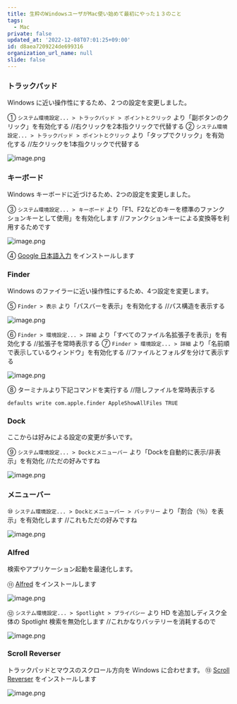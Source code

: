 ```yaml
---
title: 生粋のWindowsユーザがMac使い始めて最初にやった１３のこと
tags:
  - Mac
private: false
updated_at: '2022-12-08T07:01:25+09:00'
id: d8aea7209224de699316
organization_url_name: null
slide: false
---
```

### トラックパッド
Windows に近い操作性にするため、２つの設定を変更しました。

① `システム環境設定... > トラックパッド > ポイントとクリック` より「副ボタンのクリック」を有効化する //右クリックを2本指クリックで代替する
② `システム環境設定... > トラックパッド > ポイントとクリック` より「タップでクリック」を有効化する //左クリックを1本指クリックで代替する

![image.png](https://qiita-image-store.s3.ap-northeast-1.amazonaws.com/0/488859/8c924b05-299c-8295-f950-6f6d5ecdfaa6.png)

### キーボード
Windows キーボードに近づけるため、2つの設定を変更しました。

③ `システム環境設定... > キーボード` より「F1、F2などのキーを標準のファンクションキーとして使用」を有効化します //ファンクションキーによる変換等を利用するためです

![image.png](https://qiita-image-store.s3.ap-northeast-1.amazonaws.com/0/488859/bdb44f2c-7245-f0fc-71f6-439b20771e53.png)

④ [Google 日本語入力](https://www.google.co.jp/ime/) をインストールします

### Finder
Windows のファイラーに近い操作性にするため、4つ設定を変更します。

⑤ `Finder > 表示` より「パスバーを表示」を有効化する //パス構造を表示する

![image.png](https://qiita-image-store.s3.ap-northeast-1.amazonaws.com/0/488859/3a888f63-3039-3c20-2504-c91c01500514.png)

⑥ `Finder > 環境設定... > 詳細` より「すべてのファイル名拡張子を表示」を有効化する //拡張子を常時表示する
⑦ `Finder > 環境設定... > 詳細` より「名前順で表示しているウィンドウ」を有効化する //ファイルとフォルダを分けて表示する

![image.png](https://qiita-image-store.s3.ap-northeast-1.amazonaws.com/0/488859/fa121595-e0cd-280c-23ac-97a9961c4e49.png)

⑧ ターミナルより下記コマンドを実行する //隠しファイルを常時表示する

```terminal
defaults write com.apple.finder AppleShowAllFiles TRUE
```

### Dock
ここからは好みによる設定の変更が多いです。

⑨ `システム環境設定... > Dockとメニューバー` より「Dockを自動的に表示/非表示」を有効化 //ただの好みですね

![image.png](https://qiita-image-store.s3.ap-northeast-1.amazonaws.com/0/488859/03464d49-ed6e-819f-5259-85bc75ec2320.png)

### メニューバー
⑩ `システム環境設定... > Dockとメニューバー > バッテリー` より「割合（％）を表示」を有効化します //これもただの好みですね

![image.png](https://qiita-image-store.s3.ap-northeast-1.amazonaws.com/0/488859/a5680c87-e3fc-e13d-b232-420c89faf0e8.png)

### Alfred
検索やアプリケーション起動を最速化します。

⑪ [Alfred](https://www.alfredapp.com/) をインストールします

![image.png](https://qiita-image-store.s3.ap-northeast-1.amazonaws.com/0/488859/c58da8d3-8e68-643e-26f4-d6ae4e6e0758.png)

⑫ `システム環境設定... > Spotlight > プライバシー` より HD を追加しディスク全体の Spotlight 検索を無効化します //これかなりバッテリーを消耗するので

![image.png](https://qiita-image-store.s3.ap-northeast-1.amazonaws.com/0/488859/8288a2cf-05cf-d616-bdb7-5bcd4e14b4b4.png)

### Scroll Reverser
トラックパッドとマウスのスクロール方向を Windows に合わせます。
⑬ [Scroll Reverser](https://pilotmoon.com/scrollreverser/) をインストールします

![image.png](https://qiita-image-store.s3.ap-northeast-1.amazonaws.com/0/488859/9edf3b10-d678-b6f6-4407-37c67eb466d9.png)
